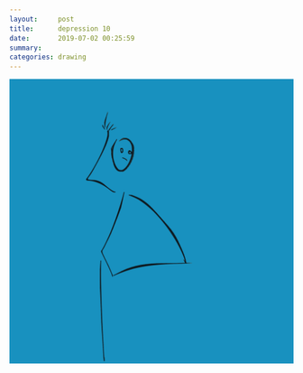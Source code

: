 ```yaml
---
layout:     post
title:      depression 10
date:       2019-07-02 00:25:59
summary:    
categories: drawing
---
```

![depression 10](/images/diary/depression-10.png ".")
